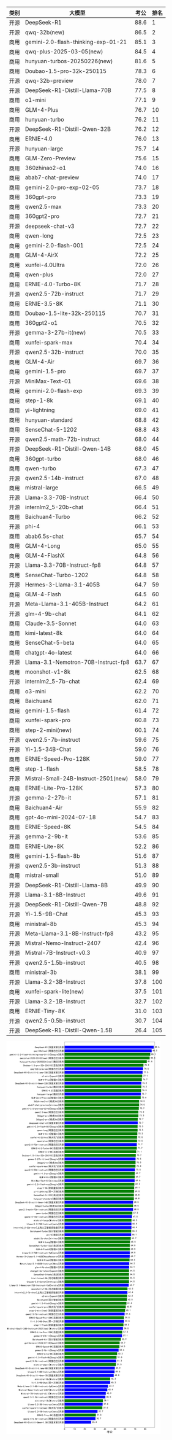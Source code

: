 
| 类别 | 大模型                         | 考公 | 排名 |
|-----|------------------------------|---------|----|
|开源|DeepSeek-R1|88.6|1|
|开源|qwq-32b(new)|86.5|2|
|商用|gemini-2.0-flash-thinking-exp-01-21|85.1|3|
|商用|qwq-plus-2025-03-05(new)|84.5|4|
|商用|hunyuan-turbos-20250226(new)|81.6|5|
|商用|Doubao-1.5-pro-32k-250115|78.3|6|
|开源|qwq-32b-preview|78.0|7|
|开源|DeepSeek-R1-Distill-Llama-70B|77.5|8|
|商用|o1-mini|77.1|9|
|商用|GLM-4-Plus|76.7|10|
|商用|hunyuan-turbo|76.2|11|
|开源|DeepSeek-R1-Distill-Qwen-32B|76.2|12|
|商用|ERNIE-4.0|76.0|13|
|开源|hunyuan-large|75.7|14|
|商用|GLM-Zero-Preview|75.6|15|
|商用|360zhinao2-o1|74.0|16|
|商用|abab7-chat-preview|74.0|17|
|商用|gemini-2.0-pro-exp-02-05|73.7|18|
|商用|360gpt-pro|73.3|19|
|商用|qwen2.5-max|73.3|20|
|商用|360gpt2-pro|72.7|21|
|开源|deepseek-chat-v3|72.7|22|
|商用|qwen-long|72.5|23|
|商用|gemini-2.0-flash-001|72.5|24|
|商用|GLM-4-AirX|72.2|25|
|商用|xunfei-4.0Ultra|72.0|26|
|商用|qwen-plus|72.0|27|
|商用|ERNIE-4.0-Turbo-8K|71.7|28|
|开源|qwen2.5-72b-instruct|71.7|29|
|商用|ERNIE-3.5-8K|71.1|30|
|商用|Doubao-1.5-lite-32k-250115|70.7|31|
|商用|360gpt2-o1|70.5|32|
|开源|gemma-3-27b-it(new)|70.5|33|
|商用|xunfei-spark-max|70.4|34|
|开源|qwen2.5-32b-instruct|70.0|35|
|商用|GLM-4-Air|69.7|36|
|商用|gemini-1.5-pro|69.7|37|
|开源|MiniMax-Text-01|69.6|38|
|商用|gemini-2.0-flash-exp|69.3|39|
|商用|step-1-8k|69.1|40|
|商用|yi-lightning|69.0|41|
|商用|hunyuan-standard|68.8|42|
|商用|SenseChat-5-1202|68.8|43|
|开源|qwen2.5-math-72b-instruct|68.0|44|
|开源|DeepSeek-R1-Distill-Qwen-14B|68.0|45|
|商用|360gpt-turbo|68.0|46|
|商用|qwen-turbo|67.3|47|
|开源|qwen2.5-14b-instruct|67.0|48|
|商用|mistral-large|66.5|49|
|开源|Llama-3.3-70B-Instruct|66.4|50|
|开源|internlm2_5-20b-chat|66.4|51|
|商用|Baichuan4-Turbo|66.2|52|
|开源|phi-4|66.1|53|
|商用|abab6.5s-chat|65.7|54|
|商用|GLM-4-Long|65.0|55|
|商用|GLM-4-FlashX|64.8|56|
|开源|Llama-3.3-70B-Instruct-fp8|64.8|57|
|商用|SenseChat-Turbo-1202|64.8|58|
|开源|Hermes-3-Llama-3.1-405B|64.7|59|
|商用|GLM-4-Flash|64.5|60|
|开源|Meta-Llama-3.1-405B-Instruct|64.2|61|
|开源|glm-4-9b-chat|64.1|62|
|商用|Claude-3.5-Sonnet|64.0|63|
|商用|kimi-latest-8k|64.0|64|
|商用|SenseChat-5-beta|64.0|65|
|商用|chatgpt-4o-latest|64.0|66|
|开源|Llama-3.1-Nemotron-70B-Instruct-fp8|63.7|67|
|商用|moonshot-v1-8k|62.5|68|
|开源|internlm2_5-7b-chat|62.4|69|
|商用|o3-mini|62.2|70|
|商用|Baichuan4|62.0|71|
|商用|gemini-1.5-flash|61.4|72|
|商用|xunfei-spark-pro|60.8|73|
|商用|step-2-mini(new)|60.1|74|
|开源|qwen2.5-7b-instruct|59.6|75|
|开源|Yi-1.5-34B-Chat|59.0|76|
|商用|ERNIE-Speed-Pro-128K|59.0|77|
|商用|step-1-flash|58.5|78|
|开源|Mistral-Small-24B-Instruct-2501(new)|58.0|79|
|商用|ERNIE-Lite-Pro-128K|57.3|80|
|开源|gemma-2-27b-it|57.1|81|
|商用|Baichuan4-Air|55.9|82|
|商用|gpt-4o-mini-2024-07-18|54.7|83|
|商用|ERNIE-Speed-8K|54.5|84|
|开源|gemma-2-9b-it|53.6|85|
|商用|ERNIE-Lite-8K|52.2|86|
|商用|gemini-1.5-flash-8b|51.6|87|
|开源|qwen2.5-3b-instruct|51.3|88|
|商用|mistral-small|51.0|89|
|开源|DeepSeek-R1-Distill-Llama-8B|49.9|90|
|开源|Llama-3.1-8B-Instruct|49.6|91|
|开源|DeepSeek-R1-Distill-Qwen-7B|48.8|92|
|开源|Yi-1.5-9B-Chat|45.3|93|
|商用|ministral-8b|45.3|94|
|开源|Meta-Llama-3.1-8B-Instruct-fp8|43.2|95|
|开源|Mistral-Nemo-Instruct-2407|42.4|96|
|开源|Mistral-7B-Instruct-v0.3|40.9|97|
|开源|qwen2.5-1.5b-instruct|40.5|98|
|商用|ministral-3b|38.1|99|
|开源|Llama-3.2-3B-Instruct|37.8|100|
|商用|xunfei-spark-lite(new)|37.5|101|
|开源|Llama-3.2-1B-Instruct|32.7|102|
|商用|ERNIE-Tiny-8K|31.0|103|
|开源|qwen2.5-0.5b-instruct|30.7|104|
|开源|DeepSeek-R1-Distill-Qwen-1.5B|26.4|105|


![lin](../pic/考公.png)
